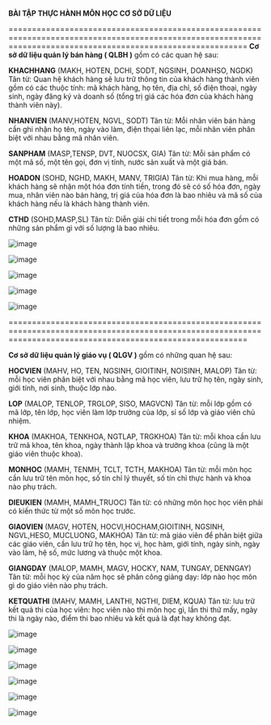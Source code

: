 **BÀI TẬP THỰC HÀNH MÔN HỌC CƠ SỞ DỮ LIỆU**

===============================================================================================================================================================
**Cơ sở dữ liệu quản lý bán hàng ( QLBH )** gồm có các quan hệ sau:

**KHACHHANG** (MAKH, HOTEN, DCHI, SODT, NGSINH, DOANHSO, NGDK)
Tân từ: Quan hệ khách hàng sẽ lưu trữ thông tin của khách hàng thành viên gồm có các thuộc tính: mã khách hàng, họ tên, địa chỉ, số điện thoại, ngày sinh, ngày đăng ký và doanh số (tổng trị giá các hóa đơn của khách hàng thành viên này).

**NHANVIEN** (MANV,HOTEN, NGVL, SODT)
Tân từ: Mỗi nhân viên bán hàng cần ghi nhận họ tên, ngày vào làm, điện thọai liên lạc, mỗi nhân viên phân biệt với nhau bằng mã nhân viên.

**SANPHAM** (MASP,TENSP, DVT, NUOCSX, GIA)
Tân từ: Mỗi sản phẩm có một mã số, một tên gọi, đơn vị tính, nước sản xuất và một giá bán.

**HOADON** (SOHD, NGHD, MAKH, MANV, TRIGIA)
Tân từ: Khi mua hàng, mỗi khách hàng sẽ nhận một hóa đơn tính tiền, trong đó sẽ có số hóa đơn, ngày mua, nhân viên nào bán hàng, trị giá của hóa đơn là bao nhiêu và mã số của khách hàng nếu là khách hàng thành viên.

**CTHD** (SOHD,MASP,SL)
Tân từ: Diễn giải chi tiết trong mỗi hóa đơn gồm có những sản phẩm gì với số lượng là bao nhiêu.

![image](https://github.com/user-attachments/assets/d33d617a-7757-442d-a8c9-4b634927faca)

![image](https://github.com/user-attachments/assets/d9761379-e5d1-4ec0-8f96-bc049f12c53d)

![image](https://github.com/user-attachments/assets/6fea061e-3f69-47a6-bd01-c09e67f19acc)

![image](https://github.com/user-attachments/assets/ce294d55-3533-4b5c-ae3e-07fd04cd43dd)

![image](https://github.com/user-attachments/assets/3e67dbd9-c3c4-41d8-a79c-9bb5a7b01ab8)

===============================================================================================================================================================

**Cơ sở dữ liệu quản lý giáo vụ ( QLGV )** gồm có những quan hệ sau:

**HOCVIEN** (MAHV, HO, TEN, NGSINH, GIOITINH, NOISINH, MALOP)
Tân từ: mỗi học viên phân biệt với nhau bằng mã học viên, lưu trữ họ tên, ngày sinh, giới tính, nơi sinh, thuộc lớp nào.

**LOP** (MALOP, TENLOP, TRGLOP, SISO, MAGVCN)
Tân từ: mỗi lớp gồm có mã lớp, tên lớp, học viên làm lớp trưởng của lớp, sỉ số lớp và giáo viên chủ nhiệm.

**KHOA** (MAKHOA, TENKHOA, NGTLAP, TRGKHOA)
Tân từ: mỗi khoa cần lưu trữ mã khoa, tên khoa, ngày thành lập khoa và trưởng khoa (cũng là một giáo viên thuộc khoa).

**MONHOC** (MAMH, TENMH, TCLT, TCTH, MAKHOA)
Tân từ: mỗi môn học cần lưu trữ tên môn học, số tín chỉ lý thuyết, số tín chỉ thực hành và khoa nào phụ trách.

**DIEUKIEN** (MAMH, MAMH_TRUOC)	
Tân từ: có những môn học học viên phải có kiến thức từ một số môn học trước.

**GIAOVIEN** (MAGV, HOTEN, HOCVI,HOCHAM,GIOITINH, NGSINH, NGVL,HESO, MUCLUONG, MAKHOA)
Tân từ: mã giáo viên để phân biệt giữa các giáo viên, cần lưu trữ họ tên, học vị, học hàm, giới tính, ngày sinh, ngày vào làm, hệ số, mức lương và thuộc một khoa.

**GIANGDAY** (MALOP, MAMH, MAGV, HOCKY, NAM, TUNGAY, DENNGAY)
Tân từ: mỗi học kỳ của năm học sẽ phân công giảng dạy: lớp nào học môn gì do giáo viên nào phụ trách.

**KETQUATHI** (MAHV, MAMH, LANTHI, NGTHI, DIEM, KQUA)
Tân từ: lưu trữ kết quả thi của học viên: học viên nào thi môn học gì, lần thi thứ mấy, ngày thi là ngày nào, điểm thi bao nhiêu và kết quả là đạt hay không đạt.

![image](https://github.com/user-attachments/assets/28b87793-92de-410d-8673-5d6da2f6f13f)

![image](https://github.com/user-attachments/assets/599e0248-d854-4db0-a058-34968b21b602)

![image](https://github.com/user-attachments/assets/74b13bc9-f155-4f9c-a6a5-472c4c53971f)

![image](https://github.com/user-attachments/assets/48dc1ad1-4d1b-417c-981c-cd2b41dd828c)

![image](https://github.com/user-attachments/assets/a403ac18-512c-4262-8031-f314c4f2b621)

![image](https://github.com/user-attachments/assets/795ec1cd-6651-443e-b3c9-10bc4194b8d4)
